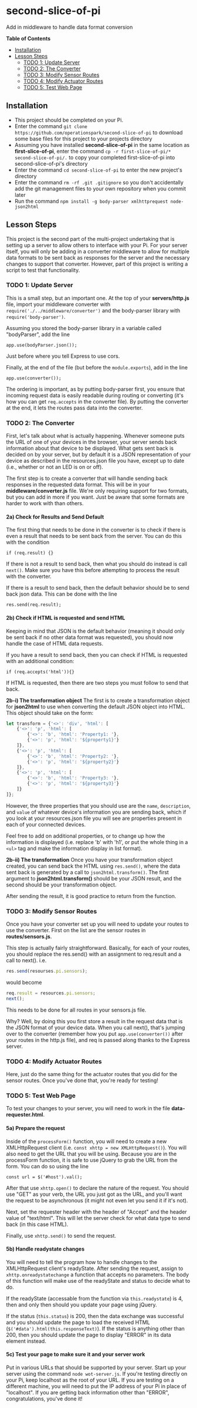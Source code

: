# second-slice-of-pi
Add in middleware to handle data format conversion

**Table of Contents**
 
- [Installation](#installation)
- [Lesson Steps](#lesson-steps)
    - [TODO 1: Update Server](#todo-1-update-server)
    - [TODO 2: The Converter](#todo-2-the-converter)
    - [TODO 3: Modify Sensor Routes](#todo-3-modify-sensor-routes)
    - [TODO 4: Modify Actuator Routes](#todo-4-modify-actuator-routes)
    - [TODO 5: Test Web Page](#todo-5-test-web-page)

## Installation
* This project should be completed on your Pi.
* Enter the command `git clone https://github.com/operationspark/second-slice-of-pi` to download some base files for this project to your projects directory
* Assuming you have installed **second-slice-of-pi** in the same location as **first-slice-of-pi**, enter the command `cp -r first-slice-of-pi/* second-slice-of-pi/.` to copy your completed first-slice-of-pi into second-slice-of-pi's directory
* Enter the command `cd second-slice-of-pi` to enter the new project's directory
* Enter the command `rm -rf .git .gitignore` so you don't accidentally add the git management files to your own repository when you commit later
* Run the command `npm install -g body-parser xmlhttprequest node-json2html`

## Lesson Steps
This project is the second part of the multi-project undertaking that is setting up a server to allow others to interface with your Pi. For your server itself, you will only be adding in a converter middleware to allow for multiple data formats to be sent back as responses for the server and the necessary changes to support that converter. However, part of this project is writing a script to test that functionality.

### TODO 1: Update Server
This is a small step, but an important one. At the top of your **servers/http.js** file, import your middleware converter with `require('./../middleware/converter')` and the body-parser library with `require('body-parser')`. 

Assuming you stored the body-parser library in a variable called "bodyParser", add the line

    app.use(bodyParser.json());

Just before where you tell Express to use cors.

Finally, at the end of the file (but before the `module.exports`), add in the line

    app.use(converter());

The ordering is important, as by putting body-parser first, you ensure that incoming request data is easily readable during routing or converting (it's how you can get `req.accepts` in the converter file). By putting the converter at the end, it lets the routes pass data into the converter.

### TODO 2: The Converter
First, let's talk about what is actually happening. Whenever someone puts the URL of one of your devices in the browser, your server sends back information about that device to be displayed. What gets sent back is decided on by your server, but by default it is a JSON representation of your device as described in the resources.json file you have, except up to date (i.e., whether or not an LED is on or off).

The first step is to create a converter that will handle sending back responses in the requested data format. This will be in your **middleware/converter.js** file. We're only requiring support for two formats, but you can add in more if you want. Just be aware that some formats are harder to work with than others.

#### 2a) Check for Results and Send Default
The first thing that needs to be done in the converter is to check if there is even a result that needs to be sent back from the server. You can do this with the condition

    if (req.result) {}

If there is not a result to send back, then what you should do instead is call `next()`. Make sure you have this before attempting to process the result with the converter.

If there is a result to send back, then the default behavior should be to send back json data. This can be done with the line 

    res.send(req.result);

#### 2b) Check if HTML is requested and send HTML
Keeping in mind that JSON is the default behavior (meaning it should only be sent back if no other data format was requested), you should now handle the case of HTML data requests. 

If you have a result to send back, then you can check if HTML is requested with an additional condition:

    if (req.accepts('html')){}

If HTML is requested, then there are two steps you must follow to send that back. 

**2b-i) The tranformation object**
The first is to create a transformation object for **json2html** to use when converting the default JSON object into HTML. This object should take on the form:

```js
let transform = {'<>': 'div', 'html': [
    {'<>': 'p', 'html': [
        {'<>': 'b', 'html': 'Property1: '},
        {'<>': 'p', 'html': '${property1}'}
    ]},
    {'<>': 'p', 'html': [
        {'<>': 'b', 'html': 'Property2: '},
        {'<>': 'p', 'html': '${property2}'}
    ]},
    {'<>': 'p', 'html': [
        {'<>': 'b', 'html': 'Property3: '},
        {'<>': 'p', 'html': '${property3}'}
    ]}
]};
```

However, the three properties that you should use are the `name`, `description`, and `value` of whatever device's information you are sending back, which if you look at your resources.json file you will see are properties present in each of your connected devices.

Feel free to add on additional properties, or to change up how the information is displayed (i.e. replace 'b' with 'h1', or put the whole thing in a `<ul>` tag and make the information display in list format).

**2b-ii) The transformation**
Once you have your transformation object created, you can send back the HTML using `res.send()`, where the data sent back is generated by a call to `json2html.transform()`. The first argument to **json2html.transform()** should be your JSON result, and the second should be your transformation object.

After sending the result, it is good practice to return from the function.

### TODO 3: Modify Sensor Routes
Once you have your converter set up you will need to update your routes to use the converter. First on the list are the sensor routes in **routes/sensors.js**.

This step is actually fairly straightforward. Basically, for each of your routes, you should replace the res.send() with an assignment to req.result and a call to next(). i.e.

```js
res.send(resourses.pi.sensors);
```

would become

```js
req.result = resources.pi.sensors;
next();
```

This needs to be done for all routes in your sensors.js file.

Why? Well, by doing this you first store a result in the request data that is the JSON format of your device data. When you call next(), that's jumping over to the converter (remember how you put `app.use(converter())` after your routes in the http.js file), and req is passed along thanks to the Express server.

### TODO 4: Modify Actuator Routes
Here, just do the same thing for the actuator routes that you did for the sensor routes. Once you've done that, you're ready for testing!

### TODO 5: Test Web Page
To test your changes to your server, you will need to work in the file **data-requester.html**. 

#### 5a) Prepare the request
Inside of the `processForm()` function, you will need to create a new XMLHttpRequest client (i.e. `const xhttp = new XMLHttpRequest()`). You will also need to get the URL that you will be using. Because you are in the processForm function, it is safe to use jQuery to grab the URL from the form. You can do so using the line

    const url = $('#host').val();

After that use `xhttp.open()` to declare the nature of the request. You should use "GET" as your verb, the URL you just got as the URL, and you'll want the request to be asynchronous (it might not even let you send it if it's not).

Next, set the requester header with the header of "Accept" and the header value of "text/html". This will let the server check for what data type to send back (in this case HTML).

Finally, use `xhttp.send()` to send the request.

#### 5b) Handle readystate changes
You will need to tell the program how to handle changes to the XMLHttpRequest client's readyState. After sending the request, assign to `xhttp.onreadystatechange` a function that accepts no parameters. The body of this function will make use of the readyState and status to decide what to do.

If the readyState (accessable from the function via `this.readystate`) is 4, then and only then should you update your page using jQuery.

If the status (`this.status`) is 200, then the data exchange was successful and you should update the page to load the received HTML (`$('#data').html(this.responseText)`). If the status is anything other than 200, then you should update the page to display "ERROR" in its data element instead.

#### 5c) Test your page to make sure it and your server work
Put in various URLs that should be supported by your server. Start up your server using the command `node wot-server.js`. If you're testing directly on your Pi, keep localhost as the root of your URL. If you are testing on a different machine, you will need to put the IP address of your Pi in place of "localhost". If you are getting back information other than "ERROR", congratulations, you've done it!
